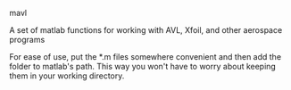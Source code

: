 mavl

A set of matlab functions for working with AVL, Xfoil, and other aerospace programs

For ease of use, put the *.m files somewhere convenient and then add the folder to matlab's path.  This way you won't have to worry about keeping them in your working directory.